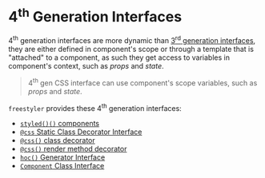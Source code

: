 # 4<sup>th</sup> Generation Interfaces

4<sup>th</sup> generation interfaces are more dynamic than [3<sup>rd</sup> generation interfaces](./3rd-gen.md),
they are either defined in component's scope or through a template that is "attached" to a component, as such they
get access to variables in component's context, such as *props* and *state*.

> 4<sup>th</sup> gen CSS interface can use component's scope variables, such as *props* and *state*.

`freestyler` provides these 4<sup>th</sup> generation interfaces:

- [`styled()()` components](./styled.md)
- [`@css` Static Class Decorator Interface](./css-static-class-decorator.md)
- [`@css()` class decorator](./css-class-decorator.md)
- [`@css()` render method decorator](./css-render-decorator.md)
- [`hoc()` Generator Interface](./hoc-generator.md)
- [`Component` Class Interface](./component-class.md)
